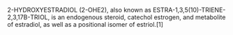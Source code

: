 2-HYDROXYESTRADIOL (2-OHE2), also known as ESTRA-1,3,5(10)-TRIENE-2,3,17Β-TRIOL, is an endogenous steroid, catechol estrogen, and metabolite of estradiol, as well as a positional isomer of estriol.[1]
